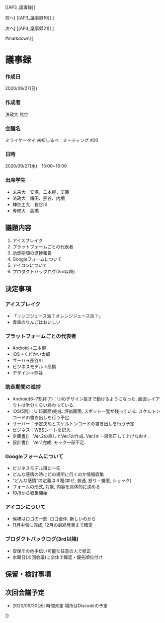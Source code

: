 [[AP3_議事録]]

前へ[ [[AP3_議事録19]] ]

次へ[ [[AP3_議事録21]] ]

#markdown{{
# 議事録

### 作成日
2020/09/27(日)

### 作成者
法政大 熊谷

### 会議名
ミライケータイ 未知しるべ　ミーティング #20

### 日時
2020/09/27(水)　15:00~16:00

### 出席学生
- 未来大　安保，二本柳，工藤
- 法政大　鎌田、熊谷、内堀
- 神奈工大　長谷川
- 専修大　高橋

## 議題内容
1. アイスブレイク
1. プラットフォームごとの代表者
1. 助走期間の進捗報告
1. Googleフォームについて
1. アイコンについて
1. プロダクトバックログ(3rd以降)

## 決定事項

### アイスブレイク
- 「リンゴジュース派？オレンジジュース派？」
- 青森のりんごはおいしい

### プラットフォームごとの代表者
- Android→二本柳
- iOS→くどかい太郎
- サーバ→長谷川
- ビジネスモデル→高橋
- デザイン→熊谷


### 助走期間の進捗
- Android(6~7割終了)：UIのデザイン抜きで動けるようになった. 画面レイアウトは半分くらい終わっている. 
- iOS(5割)：UI(5画面)完成. 評価画面, スポット一覧が残っている. スケルトンコードの書き出しを行う予定. 
- サーバー：予定決めとスケルトンコードの書き出しを行う予定
- ビジネス：WBSシートを記入. 
- 企画書()　Ver.2の直しとVer.1の作成. Ver.1を一部修正して上げなおす. 
- 設計書()　Ver.1完成. モック一部不足. 

### Googleフォームについて
- ビジネスモデル班に一任
- どんな感情の時にどの場所に行くのか情報収集
- “どんな感情”の定義は４種(幸せ, 普通, 怒り・嫌悪, ショック)
- フォームの形式, 対象, 内容を具体的に決める
- 10/8から収集開始


### アイコンについて
- 候補はロゴの一部, ロゴ全体, 新しいのから
- 11月中旬に完成, 12月の最終発表まで確定

### プロダクトバックログ(3rd以降)
- 安保その他手伝い可能な任意の人で修正
- 水曜日(次回会議)に全体で確認・優先順位付け
  
## 保留・検討事項   

## 次回会議予定
- 2020/09/30(水) 時間未定 場所はDiscodeの予定

}}
